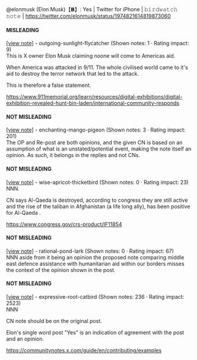 @elonmusk (Elon Musk)【𝗕】: Yes | Twitter for iPhone | 𝚋𝚒𝚛𝚍𝚠𝚊𝚝𝚌𝚑 𝚗𝚘𝚝𝚎 | https://twitter.com/elonmusk/status/1974821614819873060

#### MISLEADING

[[view note]](https://x.com/i/birdwatch/n/1974911627247149466) - outgoing-sunlight-flycatcher (Shown notes: 1 · Rating impact: 9)\
This is X owner Elon Musk claiming noone will come to Americas aid.

When America was attacked in 9/11. The whole civilised world came to it's aid to destroy the terror network that led to the attack.

This is therefore a false statement.

https://www.911memorial.org/learn/resources/digital-exhibitions/digital-exhibition-revealed-hunt-bin-laden/international-community-responds

#### NOT MISLEADING

[[view note]](https://x.com/i/birdwatch/n/1974961199080214961) - enchanting-mango-pigeon (Shown notes: 3 · Rating impact: 201)\
The OP and Re-post are both opinions, and the given CN is based on an assumption of what is an unstated/potential event, making the note itself an opinion. As such, it belongs in the replies and not CNs. 

#### NOT MISLEADING

[[view note]](https://x.com/i/birdwatch/n/1974919143125401729) - wise-apricot-thicketbird (Shown notes: 0 · Rating impact: 23)\
NNN. 

CN says Al-Qaeda is destroyed, according to congress  they are still active and the rise of the taliban in Afghanistan (a life long ally), has been positive for Al-Qaeda .

https://www.congress.gov/crs-product/IF11854

#### NOT MISLEADING

[[view note]](https://x.com/i/birdwatch/n/1974919123504431235) - rational-pond-lark (Shown notes: 0 · Rating impact: 67)\
NNN aside from it being an opinion the proposed note comparing middle east defence assistance with humanitarian aid within our borders misses the context of the opinion shown in the post. 

#### NOT MISLEADING

[[view note]](https://x.com/i/birdwatch/n/1974913855982575904) - expressive-root-catbird (Shown notes: 236 · Rating impact: 2523)\
NNN

CN note should be on the original post. 

Elon's single word post "Yes" is an indication of agreement with the post and an opinion. 

https://communitynotes.x.com/guide/en/contributing/examples 
